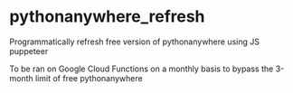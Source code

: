 # pythonanywhere_refresh
Programmatically refresh free version of pythonanywhere using JS puppeteer

To be ran on Google Cloud Functions on a monthly basis to bypass the 3-month limit of free pythonanywhere  
